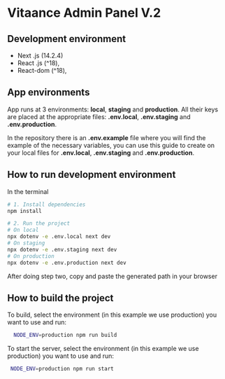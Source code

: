 # Vitaance Admin Panel V.2

## Development environment

- Next .js (14.2.4)
- React .js (^18),
- React-dom (^18),

## App environments

App runs at 3 environments: **local**, **staging** and **production**. All their keys are placed at the appropriate files: **.env.local**,  **.env.staging** and **.env.production**.

In the repository there is an **.env.example** file where you will find the example of the necessary variables, you can use this guide to create on your local files for  **.env.local**,  **.env.staging** and **.env.production**.

## How to run development environment

In the terminal

```bash
# 1. Install dependencies
npm install

# 2. Run the project
# On local
npx dotenv -e .env.local next dev
# On staging
npx dotenv -e .env.staging next dev
# On production
npx dotenv -e .env.production next dev
```

After doing step two, copy and paste the generated path in your browser

## How to build the project

To build, select the environment (in this example we use production) you want to use and run:

```bash
  NODE_ENV=production npm run build
```

To start the server, select the environment (in this example we use production) you want to use and run:
 
 ```bash
  NODE_ENV=production npm run start
 ```

